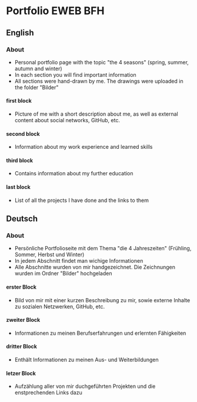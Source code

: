 # Portfolio EWEB BFH

 ## **English**

 ### About
 - Personal portfolio page with the topic "the 4 seasons" (spring, summer, autumn and winter)
 - In each section you will find important information
 - All sections were hand-drawn by me. The drawings were uploaded in the folder "Bilder"

 #### first block
 - Picture of me with a short description about me, as well as external content about social networks, GitHub, etc.

 #### second block
 - Information about my work experience and learned skills

 #### third block
 - Contains information about my further education
 
 #### last block
 - List of all the projects I have done and the links to them

 ## **Deutsch**

 ### About
 - Persönliche Portfolioseite mit dem Thema "die 4 Jahreszeiten" (Frühling, Sommer, Herbst und Winter)
 - In jedem Abschnitt findet man wichige Informationen
 - Alle Abschnitte wurden von mir handgezeichnet. Die Zeichnungen wurden im Ordner "Bilder" hochgeladen

 #### erster Block
 - Bild von mir mit einer kurzen Beschreibung zu mir, sowie externe Inhalte zu sozialen Netzwerken, GitHub, etc.

 #### zweiter Block
 - Informationen zu meinen Berufserfahrungen und erlernten Fähigkeiten

 #### dritter Block
 - Enthält Informationen zu meinen Aus- und Weiterbildungen

 #### letzer Block
 - Aufzählung aller von mir duchgeführten Projekten und die enstprechenden Links dazu
